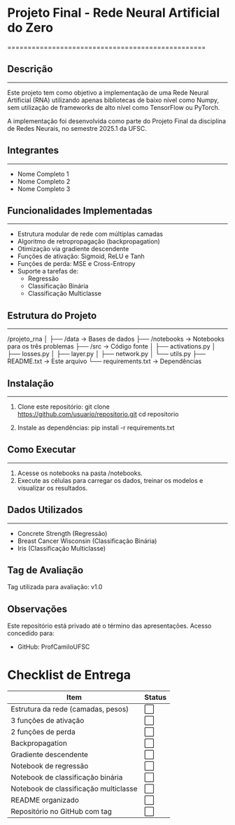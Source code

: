 # Projeto Final - Rede Neural Artificial do Zero
=================================================

## Descrição
---------
Este projeto tem como objetivo a implementação de uma Rede Neural Artificial (RNA) utilizando apenas bibliotecas de baixo nível como Numpy, sem utilização de frameworks de alto nível como TensorFlow ou PyTorch.

A implementação foi desenvolvida como parte do Projeto Final da disciplina de Redes Neurais, no semestre 2025.1 da UFSC.

## Integrantes
-----------
- Nome Completo 1
- Nome Completo 2
- Nome Completo 3

## Funcionalidades Implementadas
-----------------------------
- Estrutura modular de rede com múltiplas camadas
- Algoritmo de retropropagação (backpropagation)
- Otimização via gradiente descendente
- Funções de ativação: Sigmoid, ReLU e Tanh
- Funções de perda: MSE e Cross-Entropy
- Suporte a tarefas de:
  - Regressão
  - Classificação Binária
  - Classificação Multiclasse

## Estrutura do Projeto
---------------------
/projeto_rna
│
├── /data              -> Bases de dados
├── /notebooks         -> Notebooks para os três problemas
├── /src               -> Código fonte
│   ├── activations.py
│   ├── losses.py
│   ├── layer.py
│   ├── network.py
│   └── utils.py
├── README.txt         -> Este arquivo
└── requirements.txt   -> Dependências

## Instalação
----------
1. Clone este repositório:
   git clone https://github.com/usuario/repositorio.git
   cd repositorio

2. Instale as dependências:
   pip install -r requirements.txt

## Como Executar
--------------
1. Acesse os notebooks na pasta /notebooks.
2. Execute as células para carregar os dados, treinar os modelos e visualizar os resultados.

## Dados Utilizados
-----------------
- Concrete Strength (Regressão)
- Breast Cancer Wisconsin (Classificação Binária)
- Iris (Classificação Multiclasse)

Tag de Avaliação
-----------------
Tag utilizada para avaliação: v1.0

Observações
-----------
Este repositório está privado até o término das apresentações. Acesso concedido para:
- GitHub: ProfCamiloUFSC

# Checklist de Entrega

| Item                                  | Status |
| ------------------------------------- | ------ |
| Estrutura da rede (camadas, pesos)    | ⬜      |
| 3 funções de ativação                 | ⬜      |
| 2 funções de perda                    | ⬜      |
| Backpropagation                       | ⬜      |
| Gradiente descendente                 | ⬜      |
| Notebook de regressão                 | ⬜      |
| Notebook de classificação binária     | ⬜      |
| Notebook de classificação multiclasse | ⬜      |
| README organizado                     | ⬜      |
| Repositório no GitHub com tag         | ⬜      |
